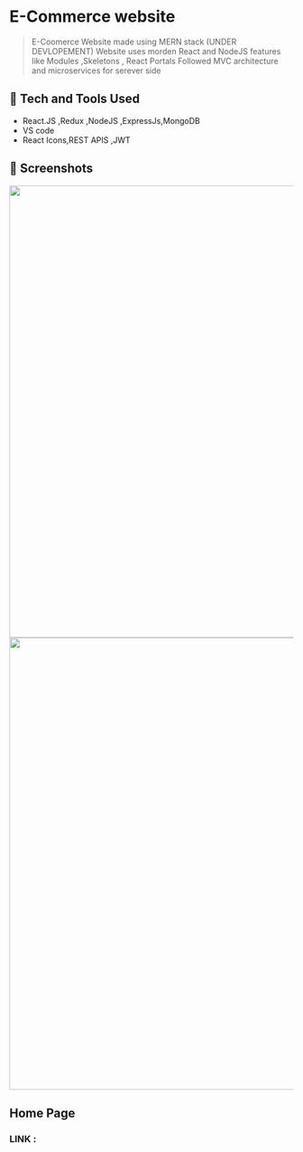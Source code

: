# E-Commerce website

> E-Coomerce Website made using MERN stack (UNDER DEVLOPEMENT)
> Website uses morden React and NodeJS features like Modules ,Skeletons , React Portals 
> Followed MVC architecture and microservices for serever side

## 🚀 Tech and Tools Used

- React.JS ,Redux ,NodeJS ,ExpressJs,MongoDB
- VS code
- React Icons,REST APIS ,JWT

## 📸 Screenshots
<img src="D:\E-Commerce\ProjectImages\Adminpage.png" width='800' height='auto'>
<br>
<img src="./frontend/src/assests/mern-food-delivery-app.herokuapp.com_.png" width='800' height='auto'>
<br>

## Home Page

### LINK :
